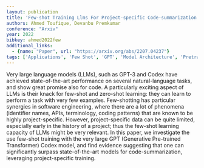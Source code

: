 ```yaml
---
layout: publication
title: 'Few-shot Training Llms For Project-specific Code-summarization'
authors: Ahmed Toufique, Devanbu Premkumar
conference: "Arxiv"
year: 2022
bibkey: ahmed2022few
additional_links:
  - {name: "Paper", url: "https://arxiv.org/abs/2207.04237"}
tags: ['Applications', 'Few Shot', 'GPT', 'Model Architecture', 'Pretraining Methods', 'RAG', 'Reinforcement Learning', 'Tools', 'Training Techniques', 'Transformer']
---
```

Very large language models (LLMs), such as GPT-3 and Codex have achieved state-of-the-art performance on several natural-language tasks, and show great promise also for code. A particularly exciting aspect of LLMs is their knack for few-shot and zero-shot learning: they can learn to perform a task with very few examples. Few-shotting has particular synergies in software engineering, where there are a lot of phenomena (identifier names, APIs, terminology, coding patterns) that are known to be highly project-specific. However, project-specific data can be quite limited, especially early in the history of a project; thus the few-shot learning capacity of LLMs might be very relevant. In this paper, we investigate the use few-shot training with the very large GPT (Generative Pre-trained Transformer) Codex model, and find evidence suggesting that one can significantly surpass state-of-the-art models for code-summarization, leveraging project-specific training.

